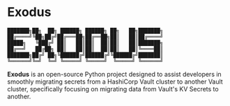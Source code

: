 # Exodus

```
███████╗██╗  ██╗ ██████╗ ██████╗ ██╗   ██╗███████╗
██╔════╝╚██╗██╔╝██╔═══██╗██╔══██╗██║   ██║██╔════╝
█████╗   ╚███╔╝ ██║   ██║██║  ██║██║   ██║███████╗
██╔══╝   ██╔██╗ ██║   ██║██║  ██║██║   ██║╚════██║
███████╗██╔╝ ██╗╚██████╔╝██████╔╝╚██████╔╝███████║
╚══════╝╚═╝  ╚═╝ ╚═════╝ ╚═════╝  ╚═════╝ ╚══════╝
```

**Exodus** is an open-source Python project designed to assist developers in smoothly migrating secrets from a HashiCorp Vault cluster to another Vault cluster, specifically focusing on migrating data from Vault's KV Secrets to another.
